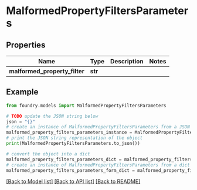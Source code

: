 # MalformedPropertyFiltersParameters

## Properties

Name | Type | Description | Notes
------------ | ------------- | ------------- | -------------
**malformed_property_filter** | **str** |  |

## Example

```python
from foundry.models import MalformedPropertyFiltersParameters

# TODO update the JSON string below
json = "{}"
# create an instance of MalformedPropertyFiltersParameters from a JSON string
malformed_property_filters_parameters_instance = MalformedPropertyFiltersParameters.from_json(json)
# print the JSON string representation of the object
print(MalformedPropertyFiltersParameters.to_json())

# convert the object into a dict
malformed_property_filters_parameters_dict = malformed_property_filters_parameters_instance.to_dict()
# create an instance of MalformedPropertyFiltersParameters from a dict
malformed_property_filters_parameters_form_dict = malformed_property_filters_parameters.from_dict(malformed_property_filters_parameters_dict)
```

[\[Back to Model list\]](../README.md#documentation-for-models) [\[Back to API list\]](../README.md#documentation-for-api-endpoints) [\[Back to README\]](../README.md)
